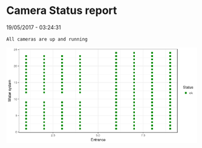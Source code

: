 Camera Status report
================
19/05/2017 - 03:24:31

    All cameras are up and running

![](camreport_files/figure-markdown_github/unnamed-chunk-2-1.png)
